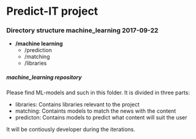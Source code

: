 # Predict-IT project  

### **Directory structure machine_learning 2017-09-22**  
- **/machine learning**   
  - /prediction   
  - /matching        
  - /libraries  

##### **machine_learning repository**  

Please find ML-models and such in this folder. It is divided in three parts:  
- libraries: Contains libraries relevant to the project
- matching: Containts models to match the news with the content
- predicton: Contains models to predict what content will suit the user  

It will be contiously developer during the iterations. 
